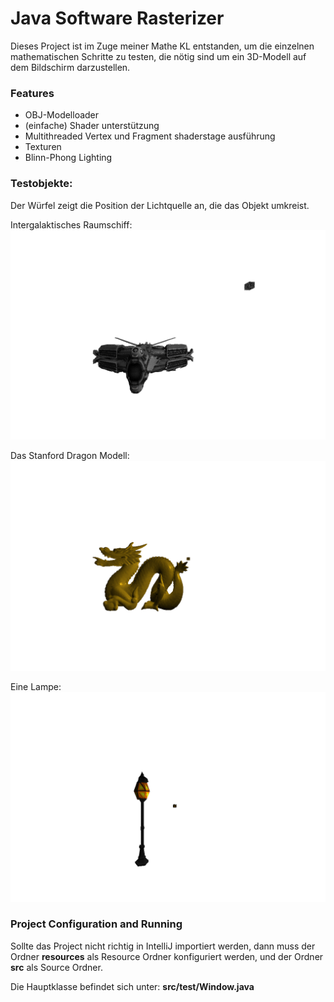 # Java Software Rasterizer

Dieses Project ist im Zuge meiner Mathe KL entstanden, um die einzelnen mathematischen Schritte zu testen, die nötig sind um ein 3D-Modell auf dem Bildschirm darzustellen. 

### Features

- OBJ-Modelloader
- (einfache) Shader unterstützung
- Multithreaded Vertex und Fragment shaderstage ausführung
- Texturen
- Blinn-Phong Lighting

### Testobjekte:
Der Würfel zeigt die Position der Lichtquelle an, die das Objekt umkreist.

Intergalaktisches Raumschiff: 
![Bild: Verschiedene Fälle](screenshots/screenshot_0.png)

Das Stanford Dragon Modell:
![Bild: Verschiedene Fälle](screenshots/screenshot_1.png)

Eine Lampe:
![Bild: Verschiedene Fälle](screenshots/screenshot_2.png)

### Project Configuration and Running

Sollte das Project nicht richtig in IntelliJ importiert werden, dann muss der Ordner **resources** als Resource Ordner konfiguriert werden, und der Ordner **src** als Source Ordner.

Die Hauptklasse befindet sich unter: **src/test/Window.java**
